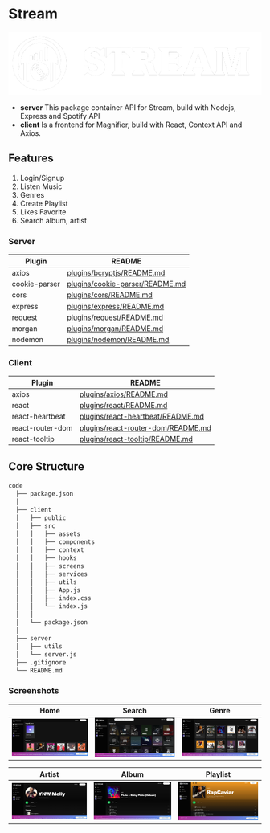 # Stream
![Stream](https://github.com/Ren0503/stream-js-music/blob/master/client/src/assets/header.png)
- **server** This package container API for Stream, build with Nodejs, Express and Spotify API
- **client** Is a frontend for Magnifier, build with React, Context API and Axios.

## Features

1. Login/Signup
2. Listen Music
3. Genres 
4. Create Playlist
5. Likes Favorite
6. Search album, artist

### Server

| Plugin | README |
| ------ | ------ |
| axios | [plugins/bcryptjs/README.md](https://github.com/axios/axios/blob/master/README.md) |
| cookie-parser | [plugins/cookie-parser/README.md](https://github.com/expressjs/cookie-parser/blob/master/README.md) |
| cors | [plugins/cors/README.md](https://github.com/expressjs/cors/blob/master/README.md)|
| express | [plugins/express/README.md](https://github.com/expressjs/express/blob/master/Readme.md) |
| request | [plugins/request/README.md](https://github.com/request/request/blob/master/README.md) |
| morgan | [plugins/morgan/README.md](https://github.com/expressjs/morgan/blob/master/README.md) |
| nodemon | [plugins/nodemon/README.md](https://github.com/remy/nodemon/blob/master/README.md) |

### Client

| Plugin | README |
| ------ | ------ |
| axios | [plugins/axios/README.md](https://github.com/axios/axios/blob/master/README.md) |
| react | [plugins/react/README.md](https://github.com/facebook/react/blob/master/README.md) |
| react-heartbeat | [plugins/react-heartbeat/README.md](https://www.npmjs.com/package/react-heartbeat) |
| react-router-dom | [plugins/react-router-dom/README.md](https://github.com/remix-run/react-router/blob/main/packages/react-router-dom/README.md) |
| react-tooltip | [plugins/react-tooltip/README.md](https://github.com/wwayne/react-tooltip/blob/master/README.md) |

## Core Structure
    code
      ├── package.json
      │
      ├── client
      │   ├── public
      │   ├── src
      │   │   ├── assets
      │   │   ├── components
      │   │   ├── context
      │   │   ├── hooks
      │   │   ├── screens
      │   │   ├── services
      │   │   ├── utils
      │   │   ├── App.js
      │   │   ├── index.css
      │   │   └── index.js
      │   │
      │   └── package.json
      │
      ├── server 
      │   ├── utils
      │   └── server.js
      ├── .gitignore
      └── README.md


### Screenshots


|                                        Home                                        |                                        Search                                        |                                        Genre                                        |
| :--------------------------------------------------------------------------------: | :------------------------------------------------------------------------------------: | :-----------------------------------------------------------------------------------: |
| ![](https://github.com/Ren0503/stream-js-music/blob/master/client/src/assets/screenshots/home.png) | ![](https://github.com/Ren0503/stream-js-music/blob/master/client/src/assets/screenshots/search.png) | ![](https://github.com/Ren0503/stream-js-music/blob/master/client/src/assets/screenshots/genre.png) |

|                                        Artist                                        |                                        Album                                        |                                        Playlist                                        |
| :--------------------------------------------------------------------------------: | :------------------------------------------------------------------------------------: | :-----------------------------------------------------------------------------------: |
| ![](https://github.com/Ren0503/stream-js-music/blob/master/client/src/assets/screenshots/artist.png) | ![](https://github.com/Ren0503/stream-js-music/blob/master/client/src/assets/screenshots/album.png) | ![](https://github.com/Ren0503/stream-js-music/blob/master/client/src/assets/screenshots/playlists.png) |